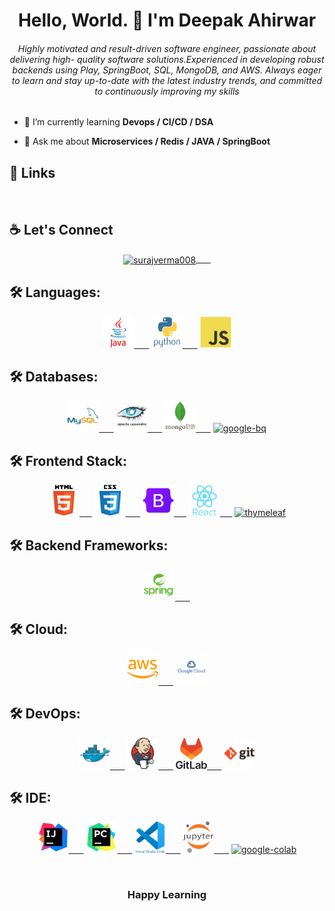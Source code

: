 <h1 align="center">Hello, World. 👋 I'm Deepak Ahirwar</h1>

<h6 align="center">Highly motivated and result-driven software engineer, passionate about delivering high-
quality software solutions.Experienced in developing robust backends using Play,
SpringBoot, SQL, MongoDB, and AWS. Always eager to learn and stay up-to-date with the
latest industry trends, and committed to continuously improving my skills</h6>



- 🌱 I’m currently learning  **Devops  / CI/CD / DSA**

- 💬 Ask me about  **Microservices / Redis / JAVA / SpringBoot**

## 🔗 Links

</br>


<h2 align="left">☕ Let's Connect</h2>
<p align="center">
    <a href="https://www.linkedin.com/in/deepak001ahirwar/" target="blank"><img align="center" src="https://raw.githubusercontent.com/rahuldkjain/github-profile-readme-generator/master/src/images/icons/Social/linked-in-alt.svg" alt="surajverma008" height="50" width="50"/>&nbsp;&nbsp;&nbsp;&nbsp;&nbsp;&nbsp;</a>  
  
</p>


<h2 align="left">🛠 Languages:</h2>

<p align="center">
    <a href="https://www.java.com/en/" target="_blank"> <img src="https://raw.githubusercontent.com/devicons/devicon/master/icons/java/java-original-wordmark.svg" alt="java" width="50" height="50"/> &nbsp;&nbsp;&nbsp;&nbsp;&nbsp;</a>
    <a href="https://www.python.org/" target="_blank"> <img src="https://raw.githubusercontent.com/devicons/devicon/master/icons/python/python-original-wordmark.svg" alt="python" width="50" height="50"/> &nbsp;&nbsp;&nbsp;&nbsp;&nbsp;</a>
    <a href="https://www.javascript.com/" target="_blank"> <img src="https://raw.githubusercontent.com/devicons/devicon/master/icons/javascript/javascript-original.svg" alt="javascript" width="50" height="50"/></a>
</p>

<h2 align="left">🛠 Databases:</h2>
<p align="center">
    <a href="https://www.mysql.com/" target="_blank"> <img src="https://raw.githubusercontent.com/devicons/devicon/master/icons/mysql/mysql-original-wordmark.svg" alt="mysql" width="50" height="50"/> &nbsp;&nbsp;&nbsp;&nbsp;&nbsp;</a>
    <a href="https://cassandra.apache.org/" target="_blank"> <img src="https://raw.githubusercontent.com/devicons/devicon/master/icons/cassandra/cassandra-original-wordmark.svg" alt="cassandra" width="50" height="50"/> &nbsp;&nbsp;&nbsp;&nbsp;&nbsp;</a>
    <a href="https://www.mongodb.com/" target="_blank"> <img src="https://raw.githubusercontent.com/devicons/devicon/master/icons/mongodb/mongodb-original-wordmark.svg" alt="mongoDB" width="50" height="50"/> &nbsp;&nbsp;&nbsp;&nbsp;&nbsp;</a>
    <a href="https://cloud.google.com/bigquery" target="_blank"> <img src="https://logowik.com/content/uploads/images/google-bigquery6102.jpg" alt="google-bq" width="80" height="50"/><a>
</p>

<h2 align="left">🛠 Frontend Stack:</h2>

<p align="center">
    <a href="https://developer.mozilla.org/en-US/docs/Web/HTML" target="_blank"> <img src="https://raw.githubusercontent.com/devicons/devicon/master/icons/html5/html5-original-wordmark.svg" alt="html5" width="50" height="50"/>&nbsp;&nbsp;&nbsp;&nbsp;&nbsp;</a>
    <a href="https://developer.mozilla.org/en-US/docs/Web/CSS" target="_blank"> <img src="https://raw.githubusercontent.com/devicons/devicon/master/icons/css3/css3-original-wordmark.svg" alt="css3" width="50" height="50"/> &nbsp;&nbsp;&nbsp;&nbsp;&nbsp;</a>
    <a href="https://getbootstrap.com/" target="_blank"> <img src="https://raw.githubusercontent.com/devicons/devicon/master/icons/bootstrap/bootstrap-original.svg" alt="bootstrap" width="50" height="50"/>&nbsp;&nbsp;&nbsp;&nbsp;&nbsp;</a>
    <a href="https://react.dev/" target="_blank"> <img src="https://raw.githubusercontent.com/devicons/devicon/master/icons/react/react-original-wordmark.svg" alt="react" width="50" height="50"/>&nbsp;&nbsp;&nbsp;&nbsp;&nbsp;</a>
    <a href="https://www.thymeleaf.org/" target="_blank"> <img src="https://www.thymeleaf.org/images/thymeleaf.png" alt="thymeleaf" width="50" height="50"/></a>
</p>

<h2 align="left">🛠 Backend Frameworks:</h2>
<p align="center">
    <a href="https://spring.io/" target="_blank"> <img src="https://raw.githubusercontent.com/devicons/devicon/master/icons/spring/spring-original-wordmark.svg" alt="spring" width="50" height="50"/> &nbsp;&nbsp;&nbsp;&nbsp;&nbsp;</a>
</p>

<h2 align="left">🛠 Cloud:</h2>
<p align="center">
    <a href="https://aws.amazon.com/" target="_blank"> <img src="https://raw.githubusercontent.com/devicons/devicon/master/icons/amazonwebservices/amazonwebservices-plain-wordmark.svg" alt="aws" width="50" height="50"/> &nbsp;&nbsp;&nbsp;&nbsp;&nbsp;</a>
    <a href="https://cloud.google.com/" target="_blank"> <img src="https://raw.githubusercontent.com/devicons/devicon/master/icons/googlecloud/googlecloud-plain-wordmark.svg" alt="gcp" width="50" height="50"/> </a>
</p>

<h2 align="left">🛠 DevOps:</h2>
<p align="center">
    <a href="https://www.docker.com/" target="_blank"> <img src="https://raw.githubusercontent.com/devicons/devicon/master/icons/docker/docker-original.svg" alt="docker" width="50" height="50"/> &nbsp;&nbsp;&nbsp;&nbsp;&nbsp;</a>
    <a href="https://www.jenkins.io/" target="_blank"> <img src="https://raw.githubusercontent.com/devicons/devicon/master/icons/jenkins/jenkins-original.svg" alt="jenkins" width="50" height="50"/> &nbsp;&nbsp;&nbsp;&nbsp;&nbsp;</a>
    <a href="https://about.gitlab.com/" target="_blank"> <img src="https://raw.githubusercontent.com/devicons/devicon/master/icons/gitlab/gitlab-original-wordmark.svg" alt="gitlab" width="50" height="50"/> &nbsp;&nbsp;&nbsp;&nbsp;&nbsp;</a>
    <a href="https://git-scm.com/" target="_blank"> <img src="https://raw.githubusercontent.com/devicons/devicon/master/icons/git/git-original-wordmark.svg" alt="git" width="50" height="50"/> </a>
</p>

<h2 align="left">🛠 IDE:</h2>
<p align="center">
    <a href="https://www.jetbrains.com/idea/?var=1" target="_blank"> <img src="https://raw.githubusercontent.com/devicons/devicon/master/icons/intellij/intellij-original.svg" alt="intellij idera" width="50" height="50"/> &nbsp;&nbsp;&nbsp;&nbsp;&nbsp;</a>
    <a href="https://www.jetbrains.com/pycharm/?var=1" target="_blank"> <img src="https://raw.githubusercontent.com/devicons/devicon/master/icons/pycharm/pycharm-original.svg" alt="pycharm" width="50" height="50"/> &nbsp;&nbsp;&nbsp;&nbsp;&nbsp;</a>
    <a href="https://code.visualstudio.com/" target="_blank"> <img src="https://raw.githubusercontent.com/devicons/devicon/master/icons/vscode/vscode-original-wordmark.svg" alt="vscode" width="50" height="50"/> &nbsp;&nbsp;&nbsp;&nbsp;&nbsp;</a>
    <a href="https://jupyter.org/" target="_blank"> <img src="https://raw.githubusercontent.com/devicons/devicon/master/icons/jupyter/jupyter-original-wordmark.svg" alt="Jupyter Notebook" width="50" height="50"/> &nbsp;&nbsp;&nbsp;&nbsp;&nbsp;</a>
    <a href="https://colab.google/" target="_blank"> <img src="https://colab.google/static/images/icons/colab.png" alt="google-colab" width="150" height="50"/></a>
</p>



<br>
<h3 align="center">Happy Learning</h3>
